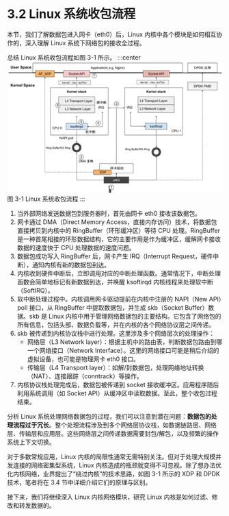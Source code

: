 # 3.2 Linux 系统收包流程

本节，我们了解数据包进入网卡（eth0）后，Linux 内核中各个模块是如何相互协作的，深入理解 Linux 系统下网络包的接收全过程。

总结 Linux 系统收包流程如图 3-1 所示。
:::center
  ![](../assets/networking.svg)<br/>
图 3-1 Linux 系统收包流程
:::

1. 当外部网络发送数据包到服务器时，首先由网卡 eth0 接收该数据包。
2. 网卡通过 DMA（Direct Memory Access，直接内存访问）技术，将数据包直接拷贝到内核中的 RingBuffer（环形缓冲区）等待 CPU 处理。RingBuffer 是一种首尾相接的环形数据结构，它的主要作用是作为缓冲区，缓解网卡接收数据的速度快于 CPU 处理数据的速度问题。
3. 数据包成功写入 RingBuffer 后，网卡产生 IRQ（Interrupt Request，硬件中断），通知内核有新的数据包到达。
4. 内核收到硬件中断后，立即调用对应的中断处理函数。通常情况下，中断处理函数会简单地标记有新数据到达，并唤醒 ksoftirqd 内核线程来处理软中断（SoftIRQ）。
5. 软中断处理过程中。内核调用网卡驱动提前在内核中注册的 NAPI（New API）poll 接口，从 RingBuffer 中提取数据包，并生成 skb（Socket Buffer）数据。skb 是 Linux 内核中用于管理网络数据包的主要结构。它包含了网络包的所有信息，包括头部、数据负载等，并在内核的各个网络协议层之间传递。
6. skb 被传递到内核协议栈中进行处理。这里涉及多个网络层次的处理操作：
	- 网络层（L3 Network layer）：根据主机中的路由表，判断数据包路由到哪一个网络接口（Network Interface）。这里的网络接口可能是稍后介绍的虚拟设备，也可能是物理网卡 eth0 接口。
	- 传输层（L4 Transport layer）：如解/封数据包，处理网络地址转换（NAT）、连接跟踪（conntrack）等操作。
7. 内核协议栈处理完成后，数据包被传递到 socket 接收缓冲区。应用程序随后利用系统调用（如 Socket API）从缓冲区中读取数据。至此，整个收包过程结束。


分析 Linux 系统处理网络数据包的过程，我们可以注意到潜在问题：**数据包的处理流程过于冗长**。整个处理流程涉及到多个网络层协议栈，如数据链路层、网络层、传输层和应用层。这些网络层之间传递数据需要封包/解包，以及频繁的操作系统上下文切换。

对于多数常规应用，Linux 内核的局限性通常无需特别关注。但对于处理大规模并发连接的网络密集型系统，Linux 内核造成的瓶颈就变得不可忽视。除了想办法优化内核网络，业界提出了“绕过内核”的技术思路，如图 3-1 所示的 XDP 和 DPDK 技术，笔者将在 3.4 节中详细介绍它们的原理与区别。

接下来，我们将继续深入 Linux 内核网络模块，研究 Linux 内核是如何过滤、修改和转发数据的。